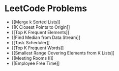 # LeetCode Problems
- [[Merge k Sorted Lists]]
- [[K Closest Points to Origin]]
- [[Top K Frequent Elements]]
- [[Find Median from Data Stream]]
- [[Task Scheduler]]
- [[Top K Frequent Words]]
- [[Smallest Range Covering Elements from K Lists]]
- [[Meeting Rooms II]]
- [[Employee Free Time]]